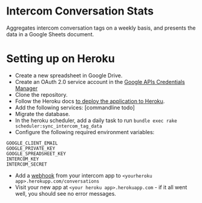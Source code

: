 # Intercom Conversation Stats

Aggregates intercom conversation tags on a weekly basis, and presents the data in a Google Sheets document.

# Setting up on Heroku
* Create a new spreadsheet in Google Drive.
* Create an OAuth 2.0 service account in the [Google APIs Credentials Manager](https://console.developers.google.com/apis/credentials)
* Clone the repository.
* Follow the Heroku docs [to deploy the application to Heroku](https://devcenter.heroku.com/articles/getting-started-with-rails4#deploy-your-application-to-heroku).
* Add the following services: [commandline todo]
* Migrate the database.
* In the heroku scheduler, add a daily task to run `bundle exec rake scheduler:sync_intercom_tag_data`
* Configure the following required environment variables:
```
GOOGLE_CLIENT_EMAIL
GOOGLE_PRIVATE_KEY
GOOGLE_SPREADSHEET_KEY
INTERCOM_KEY
INTERCOM_SECRET
```
* Add a [webhook](https://docs.intercom.io/integrations/webhooks) from your intercom app to `<yourheroku app>.herokupp.com/conversations`
* Visit your new app at `<your heroku app>.herokuapp.com` - if it all went well, you should see no error messages.
